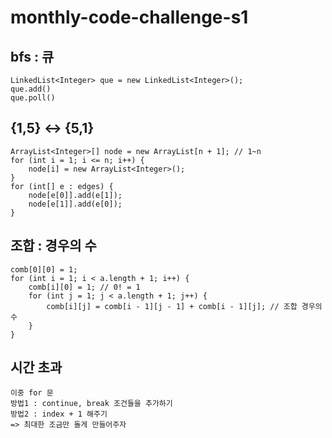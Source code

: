# monthly-code-challenge-s1


## bfs : 큐

    
    LinkedList<Integer> que = new LinkedList<Integer>();
    que.add()
    que.poll()
    

## {1,5} <-> {5,1}


    
    ArrayList<Integer>[] node = new ArrayList[n + 1]; // 1~n
    for (int i = 1; i <= n; i++) {
        node[i] = new ArrayList<Integer>();
    }
    for (int[] e : edges) {
        node[e[0]].add(e[1]);
        node[e[1]].add(e[0]);
    }

## 조합 : 경우의 수


    
    comb[0][0] = 1;
    for (int i = 1; i < a.length + 1; i++) {
        comb[i][0] = 1; // 0! = 1
        for (int j = 1; j < a.length + 1; j++) {
            comb[i][j] = comb[i - 1][j - 1] + comb[i - 1][j]; // 조합 경우의 수
        }
    }

## 시간 초과



    이중 for 문
    방법1 : continue, break 조건들을 추가하기
    방법2 : index + 1 해주기
    => 최대한 조금만 돌게 만들어주자
